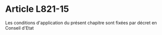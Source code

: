 # Article L821-15

<p>Les conditions d'application du présent chapitre sont fixées par décret en Conseil d'Etat</p>